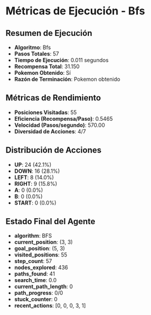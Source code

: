 # Métricas de Ejecución - Bfs

## Resumen de Ejecución
- **Algoritmo**: Bfs
- **Pasos Totales**: 57
- **Tiempo de Ejecución**: 0.011 segundos
- **Recompensa Total**: 31.150
- **Pokemon Obtenido**: Sí
- **Razón de Terminación**: Pokemon obtenido

## Métricas de Rendimiento
- **Posiciones Visitadas**: 55
- **Eficiencia (Recompensa/Paso)**: 0.5465
- **Velocidad (Pasos/segundo)**: 570.00
- **Diversidad de Acciones**: 4/7

## Distribución de Acciones
- **UP**: 24 (42.1%)
- **DOWN**: 16 (28.1%)
- **LEFT**: 8 (14.0%)
- **RIGHT**: 9 (15.8%)
- **A**: 0 (0.0%)
- **B**: 0 (0.0%)
- **START**: 0 (0.0%)

## Estado Final del Agente
- **algorithm**: BFS
- **current_position**: (3, 3)
- **goal_position**: (5, 3)
- **visited_positions**: 55
- **step_count**: 57
- **nodes_explored**: 436
- **paths_found**: 41
- **search_time**: 0.0
- **current_path_length**: 0
- **path_progress**: 0/0
- **stuck_counter**: 0
- **recent_actions**: [0, 0, 0, 3, 1]
